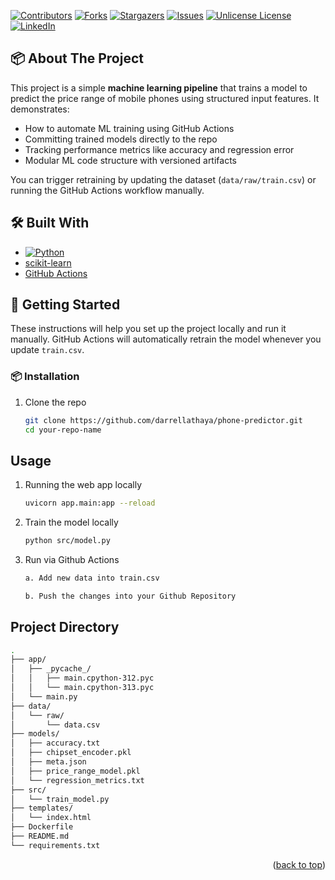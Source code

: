 <a id="readme-top"></a>

<!-- PROJECT SHIELDS -->
[![Contributors][contributors-shield]][contributors-url]
[![Forks][forks-shield]][forks-url]
[![Stargazers][stars-shield]][stars-url]
[![Issues][issues-shield]][issues-url]
[![Unlicense License][license-shield]][license-url]
[![LinkedIn][linkedin-shield]][linkedin-url]

<!-- ABOUT THE PROJECT -->
## 📦 About The Project

This project is a simple **machine learning pipeline** that trains a model to predict the price range of mobile phones using structured input features. It demonstrates:

- How to automate ML training using GitHub Actions
- Committing trained models directly to the repo
- Tracking performance metrics like accuracy and regression error
- Modular ML code structure with versioned artifacts

You can trigger retraining by updating the dataset (`data/raw/train.csv`) or running the GitHub Actions workflow manually.


<!-- BUILT WITH -->
## 🛠️ Built With

* [![Python](https://img.shields.io/badge/Python-3776AB?style=for-the-badge&logo=python&logoColor=white)](https://www.python.org/)
* [scikit-learn](https://scikit-learn.org/)
* [GitHub Actions](https://github.com/features/actions)


<!-- GETTING STARTED -->
## 🚀 Getting Started

These instructions will help you set up the project locally and run it manually. GitHub Actions will automatically retrain the model whenever you update `train.csv`.


<!-- INSTALLATION -->
### 📦 Installation

1. Clone the repo
   ```sh
   git clone https://github.com/darrellathaya/phone-predictor.git
   cd your-repo-name
   

<!-- USAGE EXAMPLES -->
## Usage

1. Running the web app locally
   ```sh
   uvicorn app.main:app --reload
   ```

2. Train the model locally
   ```sh
   python src/model.py
   ```

3. Run via Github Actions
   ```sh
   a. Add new data into train.csv

   b. Push the changes into your Github Repository


<!-- DIRECTORY -->
## Project Directory
```sh
.
├── app/
│   ├── _pycache_/
│   │   ├── main.cpython-312.pyc
│   │   └── main.cpython-313.pyc
│   └── main.py
├── data/
│   └── raw/
│       └── data.csv
├── models/
│   ├── accuracy.txt
│   ├── chipset_encoder.pkl
│   ├── meta.json
│   ├── price_range_model.pkl
│   └── regression_metrics.txt
├── src/
│   └── train_model.py
├── templates/
│   └── index.html
├── Dockerfile
├── README.md
└── requirements.txt
```

<p align="right">(<a href="#readme-top">back to top</a>)</p>


<!-- MARKDOWN LINKS & IMAGES -->
<!-- https://www.markdownguide.org/basic-syntax/#reference-style-links -->
[contributors-shield]: https://img.shields.io/github/contributors/darrellathaya/Best-README-Template.svg?style=for-the-badge
[contributors-url]: https://github.com/darrellathaya/Best-README-Template/graphs/contributors
[forks-shield]: https://img.shields.io/github/forks/darrellathaya/Best-README-Template.svg?style=for-the-badge
[forks-url]: https://github.com/darrellathaya/Best-README-Template/network/members
[stars-shield]: https://img.shields.io/github/stars/darrellathaya/Best-README-Template.svg?style=for-the-badge
[stars-url]: https://github.com/darrellathaya/Best-README-Template/stargazers
[issues-shield]: https://img.shields.io/github/issues/darrellathaya/Best-README-Template.svg?style=for-the-badge
[issues-url]: https://github.com/darrellathaya/Best-README-Template/issues
[license-shield]: https://img.shields.io/github/license/darrellathaya/Best-README-Template.svg?style=for-the-badge
[license-url]: https://github.com/darrellathaya/Best-README-Template/blob/master/LICENSE.txt
[linkedin-shield]: https://img.shields.io/badge/-LinkedIn-black.svg?style=for-the-badge&logo=linkedin&colorB=555
[linkedin-url]: https://linkedin.com/in/darrellathaya
[product-screenshot]: images/screenshot.png

[Java.io]: https://img.shields.io/badge/Java-ED8B00?style=for-the-badge&logo=openjdk&logoColor=white
[Java-url]: https://www.java.com/

[MsgPack.io]: https://img.shields.io/badge/MessagePack-000000?style=for-the-badge&logo=data&logoColor=white
[MsgPack-url]: https://msgpack.org/

[Jackson.io]: https://img.shields.io/badge/Jackson-2F3134?style=for-the-badge&logo=code&logoColor=white
[Jackson-url]: https://github.com/FasterXML/jackson
